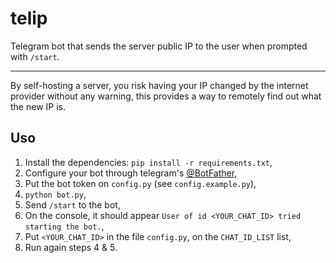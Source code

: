 # telip
Telegram bot that sends the server public IP to the user when prompted with `/start`.

---

By self-hosting a server, you risk having your IP changed by the internet provider without any warning, this provides a way to remotely find out what the new IP is.


Uso
---
1. Install the dependencies: `pip install -r requirements.txt`,
2. Configure your bot through telegram's [@BotFather](https://t.me/botfather),
3. Put the bot token on `config.py` (see `config.example.py`),
4. `python bot.py`,
5. Send `/start` to the bot,
6. On the console, it should appear `User of id <YOUR_CHAT_ID> tried starting the bot.`,
7. Put `<YOUR_CHAT_ID>` in the file `config.py`, on the `CHAT_ID_LIST` list,
8. Run again steps 4 & 5.
